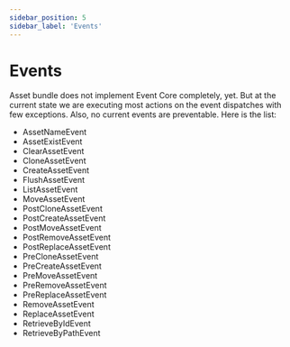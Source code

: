 ```yaml
---
sidebar_position: 5
sidebar_label: 'Events'
---
```


# Events

Asset bundle does not implement Event Core completely, yet. But at the current state we are executing most actions
on the event dispatches with few exceptions. Also, no current events are preventable. Here is the list:

- AssetNameEvent
- AssetExistEvent
- ClearAssetEvent
- CloneAssetEvent
- CreateAssetEvent
- FlushAssetEvent
- ListAssetEvent
- MoveAssetEvent
- PostCloneAssetEvent
- PostCreateAssetEvent
- PostMoveAssetEvent
- PostRemoveAssetEvent
- PostReplaceAssetEvent
- PreCloneAssetEvent
- PreCreateAssetEvent
- PreMoveAssetEvent
- PreRemoveAssetEvent
- PreReplaceAssetEvent
- RemoveAssetEvent
- ReplaceAssetEvent
- RetrieveByIdEvent
- RetrieveByPathEvent